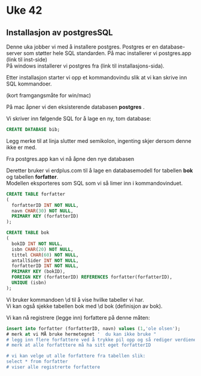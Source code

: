 # Uke 42

## Installasjon av postgresSQL

Denne uka jobber vi med å installere postgres. Postgres er en database-server som støtter hele SQL standarden. På mac installerer vi postgres.app \(link til inst-side\)  
På windows installerer vi postgres fra \(link til installasjons-sida\).

Etter installasjon starter vi opp et kommandovindu slik at vi kan skrive inn SQL kommandoer.

\(kort framgangsmåte for win/mac\)

På mac åpner vi den eksisterende databasen **postgres** .

Vi skriver inn følgende SQL for å lage en ny, tom database:

```sql
CREATE DATABASE bib;
```

Legg merke til at linja slutter med semikolon, ingenting skjer dersom denne ikke er med.

Fra postgres.app kan vi nå åpne den nye databasen

Deretter bruker vi erdplus.com til å lage en databasemodell for tabellen **bok** og tabellen **forfatter**.  
Modellen eksporteres som SQL som vi så limer inn i kommandovinduet.

```sql
CREATE TABLE forfatter
(
  forfatterID INT NOT NULL,
  navn CHAR(30) NOT NULL,
  PRIMARY KEY (forfatterID)
);

CREATE TABLE bok
(
  bokID INT NOT NULL,
  isbn CHAR(20) NOT NULL,
  tittel CHAR(60) NOT NULL,
  antallSider INT NOT NULL,
  forfatterID INT NOT NULL,
  PRIMARY KEY (bokID),
  FOREIGN KEY (forfatterID) REFERENCES forfatter(forfatterID),
  UNIQUE (isbn)
);
```

Vi bruker kommandoen \d til å vise hvilke tabeller vi har.  
Vi kan også sjekke tabellen bok med \d bok   \(definisjon av bok\).

Vi kan nå registrere \(legge inn\) forfattere på denne måten:

```sql
insert into forfatter (forfatterID, navn) values (1,'ole olsen');
# merk at vi MÅ bruke hermetegnet '  du kan ikke bruke "
# legg inn flere forfattere ved å trykke pil opp og så rediger verdiene
# merk at alle forfatttere må ha sitt eget forfatterID

# vi kan velge ut alle forfattere fra tabellen slik:
select * from forfatter
# viser alle registrerte forfattere
```




